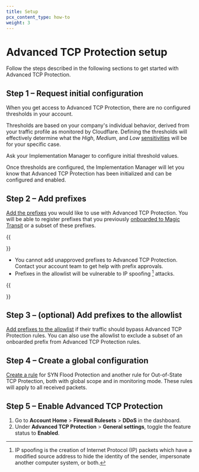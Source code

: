 ```yaml
---
title: Setup
pcx_content_type: how-to
weight: 3
---
```


# Advanced TCP Protection setup

Follow the steps described in the following sections to get started with Advanced TCP Protection.

## Step 1 – Request initial configuration

When you get access to Advanced TCP Protection, there are no configured thresholds in your account.

Thresholds are based on your company's individual behavior, derived from your traffic profile as monitored by Cloudflare. Defining the thresholds will effectively determine what the _High_, _Medium_, and _Low_ [sensitivities](/ddos-protection/tcp-protection/rule-settings/#burst-sensitivity) will be for your specific case.

Ask your Implementation Manager to configure initial threshold values.

Once thresholds are configured, the Implementation Manager will let you know that Advanced TCP Protection has been initialized and can be configured and enabled.

## Step 2 – Add prefixes

[Add the prefixes](/ddos-protection/tcp-protection/how-to/add-prefix/) you would like to use with Advanced TCP Protection. You will be able to register prefixes that you previously [onboarded to Magic Transit](/magic-transit/how-to/advertise-prefixes/) or a subset of these prefixes.

{{<Aside type="warning" header="Important">}}

* You cannot add unapproved prefixes to Advanced TCP Protection. Contact your account team to get help with prefix approvals.
* Prefixes in the allowlist will be vulnerable to IP spoofing [^1] attacks.

[^1]: IP spoofing is the creation of Internet Protocol (IP) packets which have a modified source address to hide the identity of the sender, impersonate another computer system, or both.

{{</Aside>}}

## Step 3 – (optional) Add prefixes to the allowlist

[Add prefixes to the allowlist](/ddos-protection/tcp-protection/how-to/add-prefix-allowlist/) if their traffic should bypass Advanced TCP Protection rules. You can also use the allowlist to exclude a subset of an onboarded prefix from Advanced TCP Protection rules.

## Step 4 – Create a global configuration

[Create a rule](/ddos-protection/tcp-protection/how-to/create-rule/) for SYN Flood Protection and another rule for Out-of-State TCP Protection, both with global scope and in monitoring mode. These rules will apply to all received packets.

## Step 5 – Enable Advanced TCP Protection

1. Go to **Account Home** > **Firewall Rulesets** > **DDoS** in the dashboard.
2. Under **Advanced TCP Protection** > **General settings**, toggle the feature status to **Enabled**.
